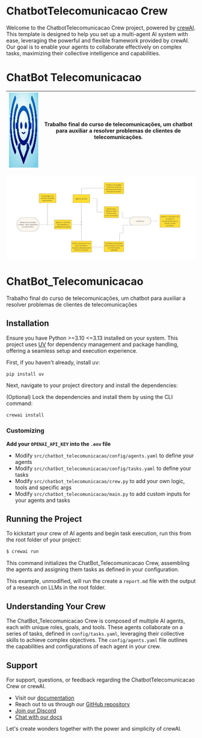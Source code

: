 # ChatbotTelecomunicacao Crew

Welcome to the ChatbotTelecomunicacao Crew project, powered by [crewAI](https://crewai.com). This template is designed to help you set up a multi-agent AI system with ease, leveraging the powerful and flexible framework provided by crewAI. Our goal is to enable your agents to collaborate effectively on complex tasks, maximizing their collective intelligence and capabilities.

# ChatBot Telecomunicacao

| <img src="assets/logo.png" alt="logo" id="imagem" width="215" height="200"> | Trabalho final do curso de telecomunicações, um chatbot para auxiliar a resolver problemas de clientes de telecomunicações.  |
|-----------------------------------------|---------------------|
<img src="assets/fluxogram.png" alt="fluxogram" id="imagem" >



# ChatBot_Telecomunicacao
Trabalho final do curso de telecomunicações, um chatbot para auxiliar a resolver problemas de clientes de telecomunicações


## Installation

Ensure you have Python >=3.10 <=3.13 installed on your system. This project uses [UV](https://docs.astral.sh/uv/) for dependency management and package handling, offering a seamless setup and execution experience.

First, if you haven't already, install uv:

```bash
pip install uv
```

Next, navigate to your project directory and install the dependencies:

(Optional) Lock the dependencies and install them by using the CLI command:
```bash
crewai install
```
### Customizing

**Add your `OPENAI_API_KEY` into the `.env` file**

- Modify `src/chatbot_telecomunicacao/config/agents.yaml` to define your agents
- Modify `src/chatbot_telecomunicacao/config/tasks.yaml` to define your tasks
- Modify `src/chatbot_telecomunicacao/crew.py` to add your own logic, tools and specific args
- Modify `src/chatbot_telecomunicacao/main.py` to add custom inputs for your agents and tasks

## Running the Project

To kickstart your crew of AI agents and begin task execution, run this from the root folder of your project:

```bash
$ crewai run
```

This command initializes the ChatBot_Telecomunicacao Crew, assembling the agents and assigning them tasks as defined in your configuration.

This example, unmodified, will run the create a `report.md` file with the output of a research on LLMs in the root folder.

## Understanding Your Crew

The ChatBot_Telecomunicacao Crew is composed of multiple AI agents, each with unique roles, goals, and tools. These agents collaborate on a series of tasks, defined in `config/tasks.yaml`, leveraging their collective skills to achieve complex objectives. The `config/agents.yaml` file outlines the capabilities and configurations of each agent in your crew.

## Support

For support, questions, or feedback regarding the ChatbotTelecomunicacao Crew or crewAI.
- Visit our [documentation](https://docs.crewai.com)
- Reach out to us through our [GitHub repository](https://github.com/joaomdmoura/crewai)
- [Join our Discord](https://discord.com/invite/X4JWnZnxPb)
- [Chat with our docs](https://chatg.pt/DWjSBZn)

Let's create wonders together with the power and simplicity of crewAI.


